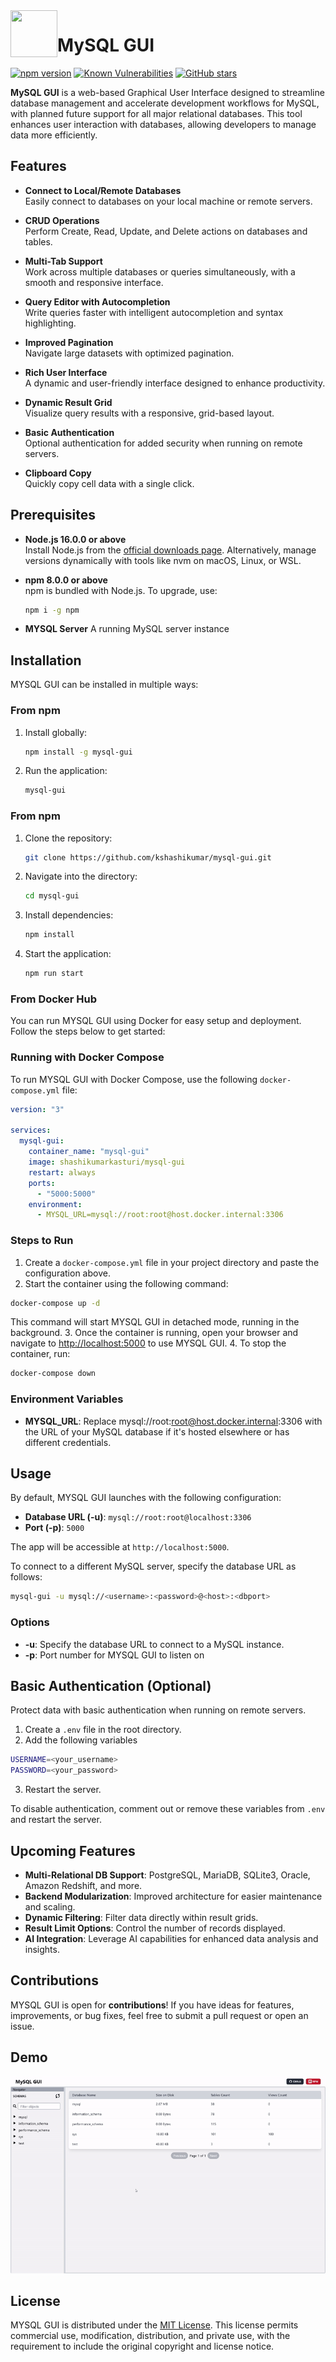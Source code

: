 <img src="assets/mysql-gui-logo.gif" width=75 height=75 align=left />

# MySQL GUI

[![npm version](https://img.shields.io/npm/v/mysql-gui.svg?color=success)](https://www.npmjs.com/package/mysql-gui)
[![Known Vulnerabilities](https://snyk.io/test/github/kshashikumar/mysql-gui/badge.svg)](https://snyk.io/test/github/kshashikumar/mysql-gui)
[![GitHub stars](https://img.shields.io/github/stars/kshashikumar/mysql-gui.svg?style=social)](https://github.com/kshashikumar/mysql-gui/stargazers)


**MySQL GUI** is a web-based Graphical User Interface designed to streamline database management and accelerate development workflows for MySQL, with planned future support for all major relational databases. This tool enhances user interaction with databases, allowing developers to manage data more efficiently.

## Features

- **Connect to Local/Remote Databases**  
  Easily connect to databases on your local machine or remote servers.
- **CRUD Operations**  
  Perform Create, Read, Update, and Delete actions on databases and tables.

- **Multi-Tab Support**  
  Work across multiple databases or queries simultaneously, with a smooth and responsive interface.

- **Query Editor with Autocompletion**  
  Write queries faster with intelligent autocompletion and syntax highlighting.

- **Improved Pagination**  
  Navigate large datasets with optimized pagination.

- **Rich User Interface**  
  A dynamic and user-friendly interface designed to enhance productivity.

- **Dynamic Result Grid**  
  Visualize query results with a responsive, grid-based layout.

- **Basic Authentication**  
  Optional authentication for added security when running on remote servers.

- **Clipboard Copy**  
  Quickly copy cell data with a single click.

## Prerequisites

- **Node.js 16.0.0 or above**  
  Install Node.js from the [official downloads page](https://nodejs.org/). Alternatively, manage versions dynamically with tools like nvm on macOS, Linux, or WSL.

- **npm 8.0.0 or above**  
  npm is bundled with Node.js. To upgrade, use:
  ```bash
  npm i -g npm
  ```
- **MYSQL Server**
  A running MySQL server instance

## Installation

MYSQL GUI can be installed in multiple ways:

### From npm

1. Install globally:
   ```bash
   npm install -g mysql-gui
   ```
2. Run the application:
   ```bash
   mysql-gui
   ```

### From npm

1. Clone the repository:
   ```bash
   git clone https://github.com/kshashikumar/mysql-gui.git
   ```
2. Navigate into the directory:
   ```bash
   cd mysql-gui
   ```
3. Install dependencies:
   ```bash
   npm install
   ```
4. Start the application:
   ```bash
   npm run start
   ```

### From Docker Hub

You can run MYSQL GUI using Docker for easy setup and deployment. Follow the steps below to get started:

### Running with Docker Compose

To run MYSQL GUI with Docker Compose, use the following `docker-compose.yml` file:

```yaml
version: "3"

services:
  mysql-gui:
    container_name: "mysql-gui"
    image: shashikumarkasturi/mysql-gui
    restart: always
    ports:
      - "5000:5000"
    environment:
      - MYSQL_URL=mysql://root:root@host.docker.internal:3306
```

### Steps to Run

1. Create a `docker-compose.yml` file in your project directory and paste the configuration above.
2. Start the container using the following command:

```bash
docker-compose up -d
```

This command will start MYSQL GUI in detached mode, running in the background. 3. Once the container is running, open your browser and navigate to <http://localhost:5000> to use MYSQL GUI. 4. To stop the container, run:

```bash
docker-compose down
```

### Environment Variables

- **MYSQL_URL**: Replace mysql://root:root@host.docker.internal:3306 with the URL of your MySQL database if it's hosted elsewhere or has different credentials.

## Usage

By default, MYSQL GUI launches with the following configuration:

- **Database URL (-u)**: `mysql://root:root@localhost:3306`
- **Port (-p)**: `5000`

The app will be accessible at `http://localhost:5000`.

To connect to a different MySQL server, specify the database URL as follows:

```bash
mysql-gui -u mysql://<username>:<password>@<host>:<dbport>
```

### Options

- **-u**: Specify the database URL to connect to a MySQL instance.
- **-p**: Port number for MYSQL GUI to listen on

## Basic Authentication (Optional)

Protect data with basic authentication when running on remote servers.

1. Create a `.env` file in the root directory.
2. Add the following variables

```bash
USERNAME=<your_username>
PASSWORD=<your_password>
```

3. Restart the server.

To disable authentication, comment out or remove these variables from `.env` and restart the server.

## Upcoming Features

- **Multi-Relational DB Support**: PostgreSQL, MariaDB, SQLite3, Oracle, Amazon Redshift, and more.
- **Backend Modularization**: Improved architecture for easier maintenance and scaling.
- **Dynamic Filtering**: Filter data directly within result grids.
- **Result Limit Options**: Control the number of records displayed.
- **AI Integration**: Leverage AI capabilities for enhanced data analysis and insights.

## Contributions

MYSQL GUI is open for **contributions**! If you have ideas for features, improvements, or bug fixes, feel free to submit a pull request or open an issue.

## Demo

![MYSQL-GUI](assets/mysql-gui-gif.gif)

## License

MYSQL GUI is distributed under the [MIT License](LICENSE). This license permits commercial use, modification, distribution, and private use, with the requirement to include the original copyright and license notice.
